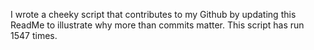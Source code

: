 I wrote a cheeky script that contributes to my Github by updating this ReadMe to illustrate why more than commits matter. This script has run 1547 times.